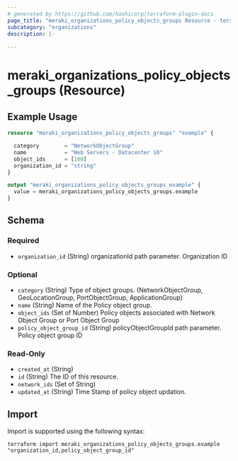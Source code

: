 ```yaml
---
# generated by https://github.com/hashicorp/terraform-plugin-docs
page_title: "meraki_organizations_policy_objects_groups Resource - terraform-provider-meraki"
subcategory: "organizations"
description: |-
  
---
```


# meraki_organizations_policy_objects_groups (Resource)



## Example Usage

```terraform
resource "meraki_organizations_policy_objects_groups" "example" {

  category        = "NetworkObjectGroup"
  name            = "Web Servers - Datacenter 10"
  object_ids      = [100]
  organization_id = "string"
}

output "meraki_organizations_policy_objects_groups_example" {
  value = meraki_organizations_policy_objects_groups.example
}
```

<!-- schema generated by tfplugindocs -->
## Schema

### Required

- `organization_id` (String) organizationId path parameter. Organization ID

### Optional

- `category` (String) Type of object groups. (NetworkObjectGroup, GeoLocationGroup, PortObjectGroup, ApplicationGroup)
- `name` (String) Name of the Policy object group.
- `object_ids` (Set of Number) Policy objects associated with Network Object Group or Port Object Group
- `policy_object_group_id` (String) policyObjectGroupId path parameter. Policy object group ID

### Read-Only

- `created_at` (String)
- `id` (String) The ID of this resource.
- `network_ids` (Set of String)
- `updated_at` (String) Time Stamp of policy object updation.

## Import

Import is supported using the following syntax:

```shell
terraform import meraki_organizations_policy_objects_groups.example "organization_id,policy_object_group_id"
```
